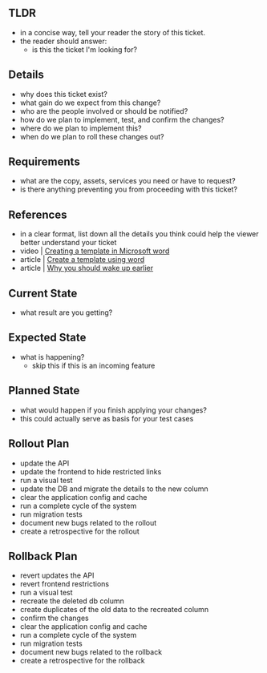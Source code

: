 ## TLDR

- in a concise way, tell your reader the story of this ticket.
- the reader should answer:
  - is this the ticket I'm looking for?



## Details

- why does this ticket exist?
- what gain do we expect from this change?
- who are the people involved or should be notified?
- how do we plan to implement, test, and confirm the changes?
- where do we plan to implement this?
- when do we plan to roll these changes out?



## Requirements

- what are the copy, assets, services you need or have to request?
- is there anything preventing you from proceeding with this ticket? 



## References

- in a clear format, list down all the details you think could help the viewer better understand your ticket
- video | [Creating a template in Microsoft word](https://www.youtube.com/watch?v=4k3FTbX7G0M)
- article | [Create a template using word](https://support.office.com/en-us/article/create-a-template-86a1d089-5ae2-4d53-9042-1191bce57deb)
- article | [Why you should wake up earlier](https://support.office.com/en-us/article/create-a-template-86a1d089-5ae2-4d53-9042-1191bce57deb)



## Current State

- what result are you getting?



## Expected State

- what is happening?
  - skip this if this is an incoming feature



## Planned State

- what would happen if you finish applying your changes?
- this could actually serve as basis for your test cases



## Rollout Plan

- update the API
- update the frontend to hide restricted links
- run a visual test
- update the DB and migrate the details to the new column
- clear the application config and cache
- run a complete cycle of the system
- run migration tests
- document new bugs related to the rollout
- create a retrospective for the rollout



## Rollback Plan

- revert updates the API
- revert frontend restrictions
- run a visual test
- recreate the deleted db column
- create duplicates of the old data to the recreated column
- confirm the changes
- clear the application config and cache
- run a complete cycle of the system
- run migration tests
- document new bugs related to the rollback
- create a retrospective for the rollback


